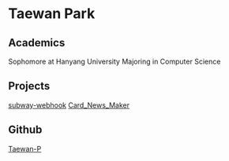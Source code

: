 # Taewan Park

## Academics
Sophomore at Hanyang University
Majoring in Computer Science

## Projects
[subway-webhook](https://github.com/Taewan-P/subway-webhook)
[Card_News_Maker](https://github.com/Taewan-P/Card_News_Maker)

## Github
[Taewan-P](https://github.com/Taewan-P)

